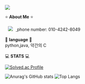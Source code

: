 <img src="https://capsule-render.vercel.app/api?type=waving&color=auto&height=200&section=header&text=정은교&fontSize=90" />

:star: **About Me** :star: <br><br>
<a href="https://instagram.com/kyo_0209_">
    <img 
        src="http://img.shields.io/badge/-Instagram-black?style=flat&logo=Instagram&link=https://instagram.com/kyo_0209_/"
        style="height : auto; margin-left : 10px; margin-right : 10px;"/>
</a>
phone number: 010-4242-8049
<br><br>
:pushpin: **language** :pushpin:<br>
python,java, 약간의 C
<br><br>
:computer: **STATS** :computer:<br>

[![Solved.ac Profile](http://mazassumnida.wtf/api/v2/generate_badge?boj=kyoc)](https://solved.ac/kyoc/)
<br>

![Anurag's GitHub stats](https://github-readme-stats.vercel.app/api?username=eunkyo3&show_icons=true&theme=tokyonight)
![Top Langs](https://github-readme-stats.vercel.app/api/top-langs/?username=eunkyo3&layout=compact&theme=tokyonight)

